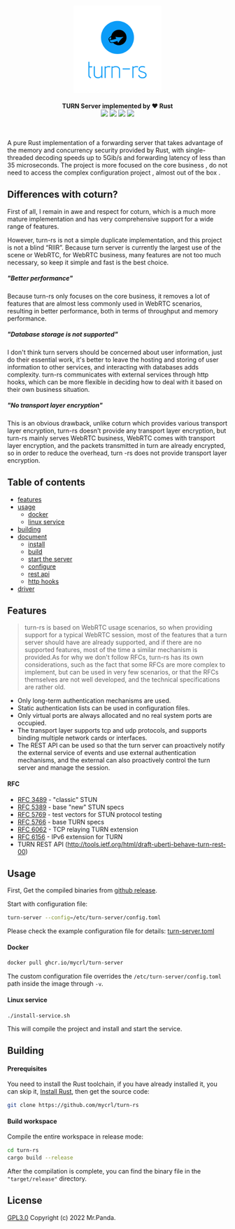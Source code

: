 <!--lint disable no-literal-urls-->
<div align="center">
  <img src="./logo.svg" width="200px"/>
</div>
<br/>
<div align="center">
  <strong>TURN Server implemented by ❤️ Rust</strong>
</div>
<div align="center">
  <img src="https://img.shields.io/github/actions/workflow/status/mycrl/turn-rs/tests.yml?branch=main"/>
  <img src="https://img.shields.io/github/license/mycrl/turn-rs"/>
  <img src="https://img.shields.io/github/issues/mycrl/turn-rs"/>
  <img src="https://img.shields.io/github/stars/mycrl/turn-rs"/>
</div>
<br/>
<br/>

A pure Rust implementation of a forwarding server that takes advantage of the memory and concurrency security provided by Rust, with single-threaded decoding speeds up to 5Gib/s and forwarding latency of less than 35 microseconds. The project is more focused on the core business , do not need to access the complex configuration project , almost out of the box .

## Differences with coturn?

First of all, I remain in awe and respect for coturn, which is a much more mature implementation and has very comprehensive support for a wide range of features.

However, turn-rs is not a simple duplicate implementation, and this project is not a blind “RIIR”. Because turn server is currently the largest use of the scene or WebRTC, for WebRTC business, many features are not too much necessary, so keep it simple and fast is the best choice.

##### "Better performance"

Because turn-rs only focuses on the core business, it removes a lot of features that are almost less commonly used in WebRTC scenarios, resulting in better performance, both in terms of throughput and memory performance.

##### "Database storage is not supported"

I don't think turn servers should be concerned about user information, just do their essential work, it's better to leave the hosting and storing of user information to other services, and interacting with databases adds complexity. turn-rs communicates with external services through http hooks, which can be more flexible in deciding how to deal with it based on their own business situation.

##### "No transport layer encryption"

This is an obvious drawback, unlike coturn which provides various transport layer encryption, turn-rs doesn't provide any transport layer encryption, but turn-rs mainly serves WebRTC business, WebRTC comes with transport layer encryption, and the packets transmitted in turn are already encrypted, so in order to reduce the overhead, turn -rs does not provide transport layer encryption.

## Table of contents

* [features](#features)
* [usage](#usage)
  * [docker](#docker)  
  * [linux service](#linux-service)
* [building](#building)
* [document](./docs)
  * [install](./docs/install.md)
  * [build](./docs/build.md)
  * [start the server](./docs/start-the-server.md)
  * [configure](./docs/configure.md)
  * [rest api](./docs/rest-api.md)
  * [http hooks](./docs/http-hooks.md)
* [driver](./drivers)

## Features

> turn-rs is based on WebRTC usage scenarios, so when providing support for a typical WebRTC session, most of the features that a turn server should have are already supported, and if there are no supported features, most of the time a similar mechanism is provided.As for why we don't follow RFCs, turn-rs has its own considerations, such as the fact that some RFCs are more complex to implement, but can be used in very few scenarios, or that the RFCs themselves are not well developed, and the technical specifications are rather old.

- Only long-term authentication mechanisms are used.
- Static authentication lists can be used in configuration files.
- Only virtual ports are always allocated and no real system ports are occupied.
- The transport layer supports tcp and udp protocols, and supports binding multiple network cards or interfaces.
- The REST API can be used so that the turn server can proactively notify the external service of events and use external authentication mechanisms, and the external can also proactively control the turn server and manage the session.

#### RFC

* [RFC 3489](https://datatracker.ietf.org/doc/html/rfc3489) - "classic" STUN
* [RFC 5389](https://datatracker.ietf.org/doc/html/rfc5389) - base "new" STUN specs
* [RFC 5769](https://datatracker.ietf.org/doc/html/rfc5769) - test vectors for STUN protocol testing
* [RFC 5766](https://datatracker.ietf.org/doc/html/rfc5766) - base TURN specs
* [RFC 6062](https://datatracker.ietf.org/doc/html/rfc6062) - TCP relaying TURN extension
* [RFC 6156](https://datatracker.ietf.org/doc/html/rfc6156) - IPv6 extension for TURN
* TURN REST API (http://tools.ietf.org/html/draft-uberti-behave-turn-rest-00)

## Usage

First, Get the compiled binaries from [github release](https://github.com/mycrl/turn-rs/releases).

Start with configuration file:

```bash
turn-server --config=/etc/turn-server/config.toml
```

Please check the example configuration file for details: [turn-server.toml](./turn-server.toml)


#### Docker

```bash
docker pull ghcr.io/mycrl/turn-server
```
The custom configuration file overrides the `/etc/turn-server/config.toml` path inside the image through `-v`.

#### Linux service

```
./install-service.sh
```

This will compile the project and install and start the service.


## Building

#### Prerequisites

You need to install the Rust toolchain, if you have already installed it, you can skip it, [Install Rust](https://www.rust-lang.org/tools/install), then get the source code:

```bash
git clone https://github.com/mycrl/turn-rs
```

#### Build workspace

Compile the entire workspace in release mode:

```bash
cd turn-rs
cargo build --release
```

After the compilation is complete, you can find the binary file in the `"target/release"` directory.


## License

[GPL3.0](./LICENSE)
Copyright (c) 2022 Mr.Panda.

